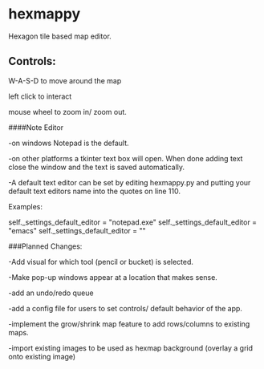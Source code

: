 # hexmappy
Hexagon tile based map editor.

## Controls:

W-A-S-D to move around the map

left click to interact

mouse wheel to zoom in/ zoom out.

####Note Editor

-on windows Notepad is the default.

-on other platforms a tkinter text box will open. When done adding text close the window and the text is saved automatically.

-A default text editor can be set by editing hexmappy.py and putting your default text editors name into the quotes on line 110.

Examples:

self._settings_default_editor = "notepad.exe"
self._settings_default_editor = "emacs"
self._settings_default_editor = ""


###Planned Changes:

-Add visual for which tool (pencil or bucket) is selected.

-Make pop-up windows appear at a location that makes sense.

-add an undo/redo queue

-add a config file for users to set controls/ default behavior of the app.

-implement the grow/shrink map feature to add rows/columns to existing maps.

-import existing images to be used as hexmap background (overlay a grid onto existing image)
